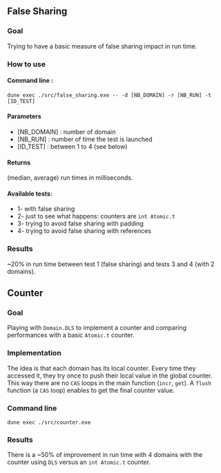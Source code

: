 ## False Sharing
### Goal
Trying to have a basic measure of false sharing impact in run time.

### How to use
#### Command line :
`dune exec ./src/false_sharing.exe -- -d [NB_DOMAIN] -r [NB_RUN] -t [ID_TEST]`

#### Parameters
- [NB_DOMAIN] : number of domain
- [NB_RUN] : number of time the test is launched
- [ID_TEST] : between 1 to 4 (see below)

#### Returns
(median, average) run times in milliseconds. 

#### Available tests: 
- 1- with false sharing
- 2- just to see what happens: counters are `int Atomic.t`
- 3- trying to avoid false sharing with padding
- 4- trying to avoid false sharing with references

### Results
~20% in run time between test 1 (false sharing) and tests 3 and 4 (with 2 domains).

## Counter
### Goal 
Playing with `Domain.DLS` to implement a counter and comparing performances with a basic `Atomic.t` counter.

### Implementation
The idea is that each domain has its local counter. Every time they accessed it, they try once to push their local value in the global counter. This way there are no `CAS` loops in the main function (`incr`, `get`). A `flush` function (a `CAS` loop) enables to get the final counter value. 

### Command line
`dune exec ./src/counter.exe`

### Results 
There is a ~50% of improvement in run time with 4 domains with the counter using `DLS` versus an `int Atomic.t` counter.
